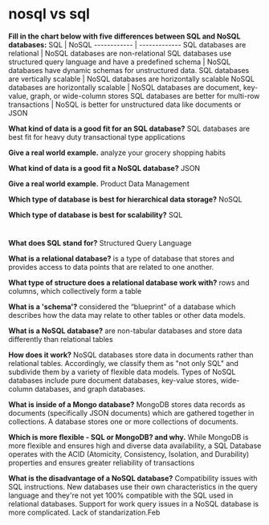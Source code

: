 # nosql vs sql
**Fill in the chart below with five differences between SQL and NoSQL databases:**
SQL           | NoSQL
------------  | -------------
SQL databases are relational  | NoSQL databases are non-relational
SQL databases use structured query language and have a predefined schema  | NoSQL databases have dynamic schemas for unstructured data.
SQL databases are vertically scalable  |  NoSQL databases are horizontally scalable
 NoSQL databases are horizontally scalable  | NoSQL databases are document, key-value, graph, or wide-column stores
SQL databases are better for multi-row transactions  | NoSQL is better for unstructured data like documents or JSON

**What kind of data is a good fit for an SQL database?** SQL databases are best fit for heavy duty transactional type applications

**Give a real world example.** analyze your grocery shopping habits

**What kind of data is a good fit a NoSQL database?** JSON

**Give a real world example.** Product Data Management

**Which type of database is best for hierarchical data storage?** NoSQL

**Which type of database is best for scalability?** SQL

#
**What does SQL stand for?** Structured Query Language

**What is a relational database?** is a type of database that stores and provides access to data points that are related to one another.

**What type of structure does a relational database work with?** rows and columns, which collectively form a table

**What is a 'schema'?** considered the “blueprint” of a database which describes how the data may relate to other tables or other data models.

**What is a NoSQL database?** are non-tabular databases and store data differently than relational tables

**How does it work?** NoSQL databases store data in documents rather than relational tables. Accordingly, we classify them as "not only SQL" and subdivide them by a variety of flexible data models. Types of NoSQL databases include pure document databases, key-value stores, wide-column databases, and graph databases.

**What is inside of a Mongo database?** MongoDB stores data records as documents (specifically JSON documents) which are gathered together in collections. A database stores one or more collections of documents.

**Which is more flexible - SQL or MongoDB? and why.** While MongoDB is more flexible and ensures high and diverse data availability, a SQL Database operates with the ACID (Atomicity, Consistency, Isolation, and Durability) properties and ensures greater reliability of transactions

**What is the disadvantage of a NoSQL database?** Compatibility issues with SQL instructions. New databases use their own characteristics in the query language and they're not yet 100% compatible with the SQL used in relational databases. Support for work query issues in a NoSQL database is more complicated. Lack of standarization.Feb